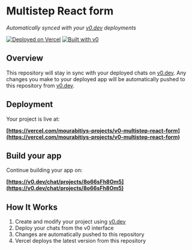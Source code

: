 # Multistep React form

*Automatically synced with your [v0.dev](https://v0.dev) deployments*

[![Deployed on Vercel](https://img.shields.io/badge/Deployed%20on-Vercel-black?style=for-the-badge&logo=vercel)](https://vercel.com/mourabitiys-projects/v0-multistep-react-form)
[![Built with v0](https://img.shields.io/badge/Built%20with-v0.dev-black?style=for-the-badge)](https://v0.dev/chat/projects/8o66sFh8Om5)

## Overview

This repository will stay in sync with your deployed chats on [v0.dev](https://v0.dev).
Any changes you make to your deployed app will be automatically pushed to this repository from [v0.dev](https://v0.dev).

## Deployment

Your project is live at:

**[https://vercel.com/mourabitiys-projects/v0-multistep-react-form](https://vercel.com/mourabitiys-projects/v0-multistep-react-form)**

## Build your app

Continue building your app on:

**[https://v0.dev/chat/projects/8o66sFh8Om5](https://v0.dev/chat/projects/8o66sFh8Om5)**

## How It Works

1. Create and modify your project using [v0.dev](https://v0.dev)
2. Deploy your chats from the v0 interface
3. Changes are automatically pushed to this repository
4. Vercel deploys the latest version from this repository